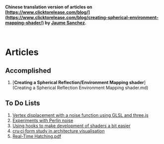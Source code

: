 <br/>

**Chinese translation version of articles on [https://www.clicktorelease.com/blog/](https://www.clicktorelease.com/blog/creating-spherical-environment-mapping-shader/) by  [Jaume Sanchez](https://github.com/spite).**

<br/>

# Articles 

## Accomplished

1.  [**Creating a Spherical Reflection/Environment Mapping shader**](Creating a Spherical Reflection Environment Mapping shader.md)

## To Do Lists

1. [Vertex displacement with a noise function using GLSL and three.js](https://www.clicktorelease.com/blog/vertex-displacement-noise-3d-webgl-glsl-three-js/)
2. [Experiments with Perlin noise](https://www.clicktorelease.com/blog/experiments-with-perlin-noise/)
3. [Using hooks to make development of shaders a bit easier](https://www.clicktorelease.com/blog/using-hooks-for-easier-development-webgl-glsl/)
4. [cru·ci·form study in architecture visualisation](https://www.clicktorelease.com/blog/making-of-cruciform/)
5. [Real-Time Hatching.pdf](pdfs/hatching.pdf)



<br/>

<br/>